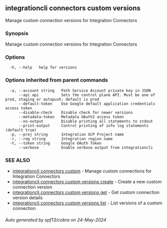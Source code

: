 ## integrationcli connectors custom versions

Manage custom connection versions for Integration Connectors

### Synopsis

Manage custom connection versions for Integration Connectors

### Options

```
  -h, --help   help for versions
```

### Options inherited from parent commands

```
  -a, --account string   Path Service Account private key in JSON
      --api api          Sets the control plane API. Must be one of prod, staging or autopush; default is prod
      --default-token    Use Google default application credentials access token
      --disable-check    Disable check for newer versions
      --metadata-token   Metadata OAuth2 access token
      --no-output        Disable printing all statements to stdout
      --print-output     Control printing of info log statements (default true)
  -p, --proj string      Integration GCP Project name
  -r, --reg string       Integration region name
  -t, --token string     Google OAuth Token
      --verbose          Enable verbose output from integrationcli
```

### SEE ALSO

* [integrationcli connectors custom](integrationcli_connectors_custom.md)	 - Manage custom connections for Integration Connectors
* [integrationcli connectors custom versions create](integrationcli_connectors_custom_versions_create.md)	 - Create a new custom connection version
* [integrationcli connectors custom versions get](integrationcli_connectors_custom_versions_get.md)	 - Get custom connection version details
* [integrationcli connectors custom versions list](integrationcli_connectors_custom_versions_list.md)	 - List versions of a custom connection

###### Auto generated by spf13/cobra on 24-May-2024
